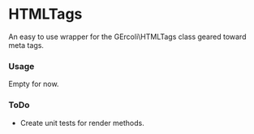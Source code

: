 # HTMLTags #
An easy to use wrapper for the GErcoli\HTMLTags class geared toward meta tags.

### Usage ###
Empty for now.

### ToDo ###
- Create unit tests for render methods.
